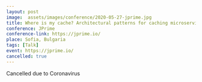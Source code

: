 ```yaml
---
layout: post
image:  assets/images/conference/2020-05-27-jprime.jpg
title: Where is my cache? Architectural patterns for caching microservices
conference: JPrime
conference-link: https://jprime.io/
place: Sofia, Bulgaria
tags: [Talk]
event: https://jprime.io/
cancelled: true
---
```


Cancelled due to Coronavirus
